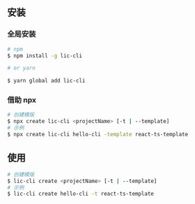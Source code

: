 ## 安装

### 全局安装

```bash
# npm
$ npm install -g lic-cli

# or yarn

$ yarn global add lic-cli
```

### 借助 npx

```bash
# 创建模版
$ npx create lic-cli <projectName> [-t | --template]
# 示例
$ npx create lic-cli hello-cli -template react-ts-template
```

## 使用

```bash
# 创建模版
$ lic-cli create <projectName> [-t | --template]
# 示例
$ lic-cli create hello-cli -t react-ts-template
```
